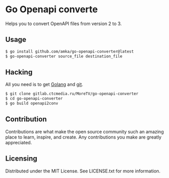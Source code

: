 # Go Openapi converte

Helps you to convert OpenAPI files from version 2 to 3.

## Usage

```bash
$ go install github.com/amka/go-openapi-converter@latest
$ go-openapi-converter source_file destination_file
```

## Hacking

All you need is to get [Golang](https://go.dev) and [git](https://git-scm.com/).

```bash
$ git clone gitlab.ctcmedia.ru/MoreTV/go-openapi-converter
$ cd go-openapi-converter
$ go build openapi2conv
```

## Contribution

Contributions are what make the open source community such an amazing place to learn, inspire, and create. Any contributions you make are greatly appreciated.


## Licensing

Distributed under the MIT License. See LICENSE.txt for more information.

